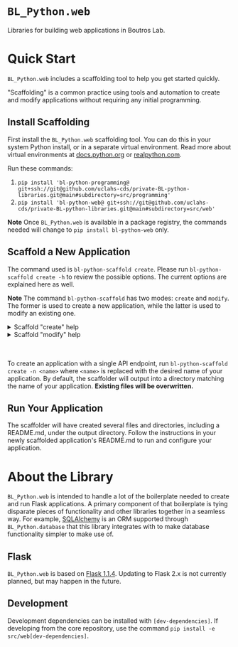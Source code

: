 # `BL_Python.web`

Libraries for building web applications in Boutros Lab.

# Quick Start

`BL_Python.web` includes a scaffolding tool to help you get started quickly.

"Scaffolding" is a common practice using tools and automation to create and modify applications without requiring any initial programming.

## Install Scaffolding

First install the `BL_Python.web` scaffolding tool. You can do this in your system Python install, or in a separate virtual environment. Read more about virtual environments at [docs.python.org](https://docs.python.org/3/library/venv.html) or [realpython.com](https://realpython.com/python-virtual-environments-a-primer/).

Run these commands:

1. `pip install 'bl-python-programming@ git+ssh://git@github.com/uclahs-cds/private-BL-python-libraries.git@main#subdirectory=src/programming'`
2. `pip install 'bl-python-web@ git+ssh://git@github.com/uclahs-cds/private-BL-python-libraries.git@main#subdirectory=src/web'`

**Note** Once `BL_Python.web` is available in a package registry, the commands needed will change to `pip install bl-python-web` only.

## Scaffold a New Application

The command used is `bl-python-scaffold create`. Please run `bl-python-scaffold create -h` to review the possible options. The current options are explained here as well.

**Note** The command `bl-python-scaffold` has two modes: `create` and `modify`. The former is used to create a new application, while the latter is used to modify an existing one.

<details>
    <summary>Scaffold "create" help</summary>

These options are for the `bl-python-scaffold create` command.

| Option | Explanation | Required? |
| --- | --- | --- |
| `-h` | Show the tool help text. | No |
| `-n <name>` | This is the name of your application. It is the name Flask will use to start up, and also acts as a default value for other options when they are not specified when running this tool. | Yes |
| `-e <endpoint>` | An optional endpoint to create. By default, an endpoint sharing the name of your application is created. If `-e` is specified even once, the default is _not_ created. This option can be specified more than once to create multiple endpoints. | No |
| `-t <type>` | The type of template to scaffold. This defaults to `basic`.<br /><br />`basic`: `BL_Python.web` searches your application for Flask "blueprint" files and uses them to create API endpoints. This is the easiest way to get started, but lacks some advantages of using `openapi`.<br /><br />`openapi`: `BL_Python.web` uses an OpenAPI spec file to describe API endpoints and their code location. This option is more complicated, however, it gives you the ability to validate your API endpoints during development, and allows for automatic request and response validation. It also gives you the ability to use Swagger as a test UI, which can be installed with `pip install connexion[swagger-ui]`. The OpenAPI spec file can also be fed into 3rd-party tools that further help with development. | No |
| `-m <module>` | Optional modules to include in your application. This option can be specified more than once to include multiple modules; however, currently the only available module is `database`.<br /><br />`database`: Include `BL_Python.database` and set up minimum requirements to utilize an SQLite database in your application. | No |
| `-o <output directory>` | Store the new application in a directory other than one that matches the application name. | No |

</details>
<details>
    <summary>Scaffold "modify" help</summary>

These options are for the `bl-python-scaffold modify` command.

| Option | Explanation | Required? |
| --- | --- | --- |
| `-h` | Show the tool help text. | No |
| `-n <name>` | This is the name of your application. It is the name Flask will use to start up, and also acts as a default value for other options when they are not specified when running this tool. | Yes |
| `-e <endpoint>` | An endpoint to create. By default, an endpoint sharing the name of your application is created. If `-e` is specified even once, the default is _not_ created. This option can be specified more than once to create multiple endpoints. | No |
| `-o <output directory>` | Modify the application in a directory other than one that matches the application name. | No |

</details>
<br />
<br />

To create an application with a single API endpoint, run `bl-python-scaffold create -n <name>` where `<name>` is replaced with the desired name of your application. By default, the scaffolder will output into a directory matching the name of your application. **Existing files will be overwritten.**

## Run Your Application

The scaffolder will have created several files and directories, including a README.md, under the output directory. Follow the instructions in your newly scaffolded application's README.md to run and configure your application.

# About the Library

`BL_Python.web` is intended to handle a lot of the boilerplate needed to create and run Flask applications. A primary component of that boilerplate is tying disparate pieces of functionality and other libraries together in a seamless way. For example, [SQLAlchemy](https://www.sqlalchemy.org/) is an ORM supported through `BL_Python.database` that this library integrates with to make database functionality simpler to make use of.

## Flask

`BL_Python.web` is based on [Flask 1.1.4](https://flask.palletsprojects.com/en/1.1.x/). Updating to Flask 2.x is not currently planned, but may happen in the future.

## Development

Development dependencies can be installed with `[dev-dependencies]`. If developing from the core repository, use the command `pip install -e src/web[dev-dependencies]`.